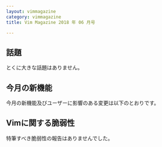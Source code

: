 ```yaml
---
layout: vimmagazine
category: vimmagazine
title: Vim Magazine 2018 年 06 月号

---
```


## 話題

とくに大きな話題はありません。

## 今月の新機能

今月の新機能及びユーザーに影響のある変更は以下のとおりです。

## Vimに関する脆弱性

特筆すべき脆弱性の報告はありませんでした。
